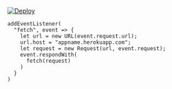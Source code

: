 [![Deploy](https://www.herokucdn.com/deploy/button.png)](https://dashboard.heroku.com/new?template=https://github.com/YeuaRwsh/KGPRD605.git)

```
addEventListener(
  "fetch", event => {
    let url = new URL(event.request.url);
    url.host = "appname.herokuapp.com";
    let request = new Request(url, event.request);
    event.respondWith(
      fetch(request)
    )
  }
)
```
